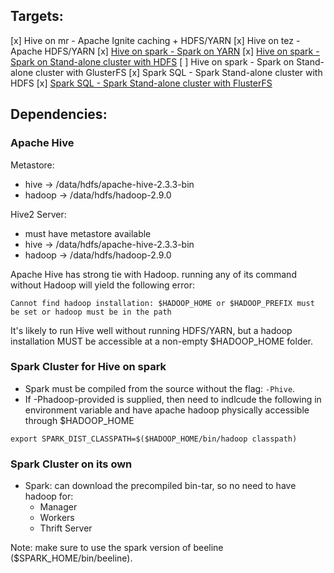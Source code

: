 
## Targets: ##
[x] Hive on mr - Apache Ignite caching + HDFS/YARN
[x] Hive on tez - Apache HDFS/YARN
[x] [Hive on spark - Spark on YARN](https://github.com/jiaxicheng/bigdata/tree/master/hive/hive_on_spark_yarn) 
[x] [Hive on spark - Spark on Stand-alone cluster with HDFS](https://github.com/jiaxicheng/bigdata/tree/master/hive/hive_on_spark_standalone_hdfs)
[ ] Hive on spark - Spark on Stand-alone cluster with GlusterFS
[x] Spark SQL - Spark Stand-alone cluster with HDFS
[x] [Spark SQL - Spark Stand-alone cluster with FlusterFS](https://github.com/jiaxicheng/bigdata/tree/master/spark/spark_thrift_on_gfs)

## Dependencies: ##
### Apache Hive ###
Metastore: 
 - hive -> /data/hdfs/apache-hive-2.3.3-bin
 - hadoop -> /data/hdfs/hadoop-2.9.0   

Hive2 Server:
 - must have metastore available
 - hive -> /data/hdfs/apache-hive-2.3.3-bin
 - hadoop -> /data/hdfs/hadoop-2.9.0

Apache Hive has strong tie with Hadoop. running any of its command without Hadoop will yield the following error:
```
Cannot find hadoop installation: $HADOOP_HOME or $HADOOP_PREFIX must be set or hadoop must be in the path
```
It's likely to run Hive well without running HDFS/YARN, but a hadoop installation MUST be accessible at a non-empty $HADOOP_HOME folder.

### Spark Cluster for Hive on spark ###
+ Spark must be compiled from the source without the flag: `-Phive`.
+ If -Phadoop-provided is supplied, then need to indlcude the following in environment variable and have apache hadoop physically accessible through $HADOOP_HOME
```
export SPARK_DIST_CLASSPATH=$($HADOOP_HOME/bin/hadoop classpath)

```

### Spark Cluster on its own ###
+ Spark: can download the precompiled bin-tar, so no need to have hadoop for:
  + Manager
  + Workers
  + Thrift Server

Note: make sure to use the spark version of beeline ($SPARK_HOME/bin/beeline).
